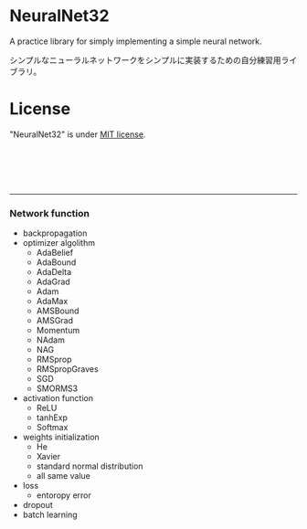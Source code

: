 # NeuralNet32

A practice library for simply implementing a simple neural network.

シンプルなニューラルネットワークをシンプルに実装するための自分練習用ライブラリ。

<!-- # DEMO

"hoge"の魅力が直感的に伝えわるデモ動画や図解を載せる

# Features

"hoge"のセールスポイントや差別化などを説明する
-->
<!--# Requirement  <!-- 必要なライブラリなど -->



<!--# Installation  <!-- Requirementで列挙したライブラリなどのインストール方法を説明する -->



<!--# Usage  <!-- demoの実行方法やこのソフトウェアの使い方 -->



<!--# Note  <!-- 注意 -->



# License

"NeuralNet32" is under [MIT license](https://opensource.org/licenses/mit-license.php).

<br>
<br>
<br>
<br>

***

### Network function

- backpropagation
- optimizer algolithm
  - AdaBelief
  - AdaBound
  - AdaDelta
  - AdaGrad
  - Adam
  - AdaMax
  - AMSBound
  - AMSGrad
  - Momentum
  - NAdam
  - NAG
  - RMSprop
  - RMSpropGraves
  - SGD
  - SMORMS3
- activation function
  - ReLU
  - tanhExp
  - Softmax
- weights initialization
  - He
  - Xavier
  - standard normal distribution
  - all same value
- loss
  - entoropy error
- dropout
- batch learning
